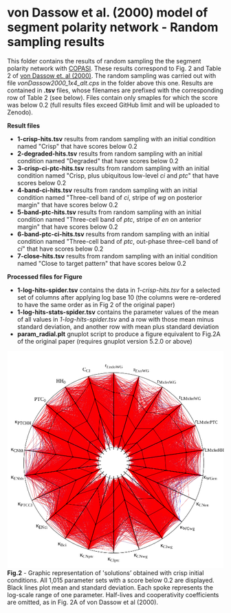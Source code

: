 # von Dassow et al. (2000) model of segment polarity network - Random sampling results

This folder contains the results of random sampling the the segment polarity network with [COPASI](https://copasi.org). These results correspond to Fig. 2 and Table 2 of [von Dassow et. al (2000)](https://doi.org/10.1038/35018085). The random sampling was carried out with file _vonDassow2000_1x4_alt.cps_ in the folder above this one. Results are contained in **.tsv** files, whose filenames are prefixed with the corresponding row of Table 2 (see below). Files contain only smaples for which the score was below 0.2 (full results files exceed GitHub limit and will be uploaded to Zenodo).

**Result files**
- **1-crisp-hits.tsv** results from random sampling with an initial condition named "Crisp" that have scores below 0.2
- **2-degraded-hits.tsv** results from random sampling with an initial condition named "Degraded" that have scores below 0.2
- **3-crisp-ci-ptc-hits.tsv** results from random sampling with an initial condition named "Crisp, plus ubiquitous low-level _ci_ and _ptc_" that have scores below 0.2
- **4-band-ci-hits.tsv** results from random sampling with an initial condition named "Three-cell band of _ci_, stripe of _wg_ on posterior margin" that have scores below 0.2
- **5-band-ptc-hits.tsv** results from random sampling with an initial condition named "Three-cell band of _ptc_, stripe of _en_ on anterior margin" that have scores below 0.2
- **6-band-ptc-ci-hits.tsv** results from random sampling with an initial condition named "Three-cell band of _ptc_, out-phase three-cell band of _ci_" that have scores below 0.2
- **7-close-hits.tsv** results from random sampling with an initial condition named "Close to target pattern" that have scores below 0.2

**Processed files for Figure**
- **1-log-hits-spider.tsv** contains the data in _1-crisp-hits.tsv_ for a selected set of columns after applying log base 10 (the columns were re-ordered to have the same order as in Fig 2 of the original paper)
- **1-log-hits-stats-spider.tsv** contains the parameter values of the mean of all values in _1-log-hits-spider.tsv_ and a row with those mean minus standard deviation, and another row with mean plus standard deviation
- **param_radial.plt** gnuplot script to produce a figure equivalent to Fig.2A of the original paper (requires gnuplot version 5.2.0 or above)


![Graphic representation of 'solutions’ obtained with crisp initial conditions. All 1,015 parameter sets with a  score below 0.2 are displayed. Black lines plot mean and standard deviation. Each spoke represents the log-scale range of one parameter. Half-lives and cooperativity coefficients are omitted, as in Fig. 2A of von Dassow et al (2000).](https://github.com/pmendes/models/blob/main/vonDassow2000/Sampling/Fig2.png)
**Fig.2** - Graphic representation of 'solutions’ obtained with crisp initial conditions. All 1,015 parameter sets with a  score below 0.2 are displayed. Black lines plot mean and standard deviation. Each spoke represents the log-scale range of one parameter. Half-lives and cooperativity coefficients are omitted, as in Fig. 2A of von Dassow et al (2000).
